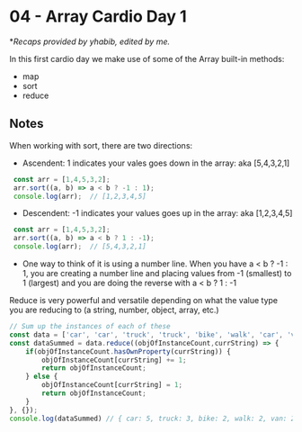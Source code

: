 # 04 - Array Cardio Day 1

**Recaps provided by yhabib, edited by me.*

In this first cardio day we make use of some of the Array built-in methods:

- map
- sort
- reduce

## Notes
When working with sort, there are two directions:

- Ascendent: 1 indicates your vales goes down in the array: aka [5,4,3,2,1]

```javascript
 const arr = [1,4,5,3,2];
 arr.sort((a, b) => a < b ? -1 : 1);
 console.log(arr);  // [1,2,3,4,5]
 ```

- Descendent: -1 indicates your values goes up in the array: aka [1,2,3,4,5]

```javascript
 const arr = [1,4,5,3,2];
 arr.sort((a, b) => a < b ? 1 : -1);
 console.log(arr);  // [5,4,3,2,1]
```

- One way to think of it is using a number line. When you have a < b ? -1 : 1, you are creating a number line and placing values from -1 (smallest) to 1 (largest) and you are doing the reverse with a < b ? 1 : -1

Reduce is very powerful and versatile depending on what the value type you are reducing to (a string, number, object, array, etc.)

```javascript
// Sum up the instances of each of these
const data = ['car', 'car', 'truck', 'truck', 'bike', 'walk', 'car', 'van', 'bike', 'walk', 'car', 'van', 'car', 'truck' ];
const dataSummed = data.reduce((objOfInstanceCount,currString) => {
    if(objOfInstanceCount.hasOwnProperty(currString)) {
        objOfInstanceCount[currString] += 1;
        return objOfInstanceCount;
    } else {
        objOfInstanceCount[currString] = 1;
        return objOfInstanceCount;
    }
}, {});
console.log(dataSummed) // { car: 5, truck: 3, bike: 2, walk: 2, van: 2 }
```